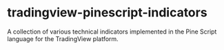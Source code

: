 # tradingview-pinescript-indicators

A collection of various technical indicators implemented in the Pine Script language for the TradingView platform.
